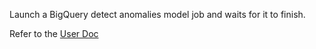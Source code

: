 Launch a BigQuery detect anomalies model job and waits for it to finish.

Refer to the [User Doc](https://cloud.google.com/vertex-ai/docs/pipelines/bigqueryml-component)